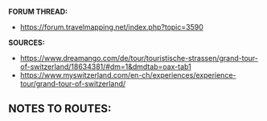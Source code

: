 ﻿**FORUM THREAD:**
- https://forum.travelmapping.net/index.php?topic=3590


**SOURCES:**
- https://www.dreamango.com/de/tour/touristische-strassen/grand-tour-of-switzerland/18634381/#dm=1&dmdtab=oax-tab1
- https://www.myswitzerland.com/en-ch/experiences/experience-tour/grand-tour-of-switzerland/


**NOTES TO ROUTES:**
- 